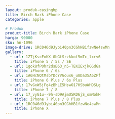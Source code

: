 ```yaml
---
layout: produk-casinghp
title: Birch Bark iPhone Case
categories: apple

# Produk
product-title: Birch Bark iPhone Case
harga: 90000
sku: hn-1096
image-drive: 1RC046d9Jybi40pn3CGhHB1fzwNe4swMn
gallery:
  - url: 1ZTjKscFoKX-0bGtSrzkkof5mTc_lxrv6
    title: iPhone 5 / 5s / SE
  - url: 1gok8fP0hr2dsB63_n5-TEKIExjkGGdGa
    title: iPhone 6 / 6s
  - url: 1A6HcNQtMsbYDcYVGoux6_u8Da3SA6ZFf
    title: iPhone 6 Plus / 6s Plus
  - url: 17vGxW5jFg4zBhLE5HswO17HSbuWHDSLg
    title: iPhone 7 / 8
  - url: 17_vyG1u--9h-sD9AjmU5KD6jS_omNokH
    title: iPhone 7 Plus / 8 Plus
  - url: 1RC046d9Jybi40pn3CGhHB1fzwNe4swMn
    title: iPhone X
---
```

